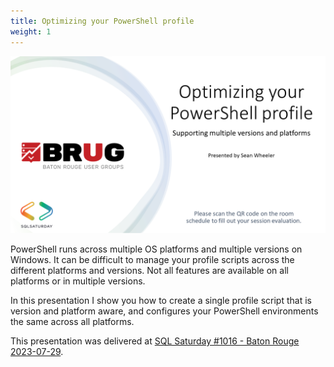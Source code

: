 ```yaml
---
title: Optimizing your PowerShell profile
weight: 1
---
```

<!-- markdownlint-disable MD041 -->
![Optimizing your PowerShell profile](./Slide01.png)

PowerShell runs across multiple OS platforms and multiple versions on Windows. It can be difficult
to manage your profile scripts across the different platforms and versions. Not all features are
available on all platforms or in multiple versions.

In this presentation I show you how to create a single profile script that is version and platform
aware, and configures your PowerShell environments the same across all platforms.

This presentation was delivered at
[SQL Saturday #1016 - Baton Rouge 2023-07-29](https://sqlsaturday.com/2023-07-29-sqlsaturday1060/).
